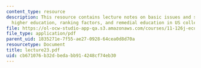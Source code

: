 ```yaml
---
content_type: resource
description: This resource contains lecture notes on basic issues and structure of
  higher education, ranking factors, and remedial education in US colleges.
file: https://ol-ocw-studio-app-qa.s3.amazonaws.com/courses/11-126j-economics-of-education-spring-2007/cb671076b32dbedabb914248cf74eb30_lecture23.pdf
file_type: application/pdf
parent_uid: 1835271e-7f55-ae27-0928-64cea0d8d70a
resourcetype: Document
title: lecture23.pdf
uid: cb671076-b32d-beda-bb91-4248cf74eb30
---
```

